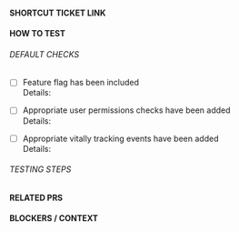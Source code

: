 #### SHORTCUT TICKET LINK
#### HOW TO TEST
###### DEFAULT CHECKS
- [ ] Feature flag has been included\
      Details:
      
- [ ] Appropriate user permissions checks have been added\
      Details: 
      
- [ ] Appropriate vitally tracking events have been added\
      Details:   

###### TESTING STEPS
#### RELATED PRS
#### BLOCKERS / CONTEXT
